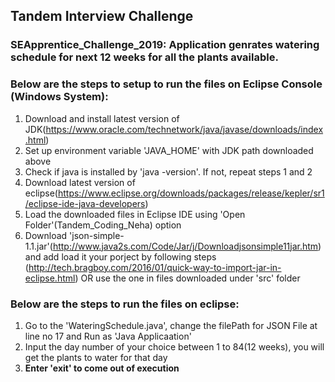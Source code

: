 ## Tandem Interview Challenge
### SEApprentice_Challenge_2019: Application genrates watering schedule for next 12 weeks for all the plants available.

### Below are the steps to setup to run the files on Eclipse Console (Windows System):
1. Download and install latest version of JDK(https://www.oracle.com/technetwork/java/javase/downloads/index.html)
2. Set up environment variable 'JAVA_HOME' with JDK path downloaded above
3. Check if java is installed by 'java -version'. If not, repeat steps 1 and 2
4. Download latest version of eclipse(https://www.eclipse.org/downloads/packages/release/kepler/sr1/eclipse-ide-java-developers)
5. Load the downloaded files in Eclipse IDE using 'Open Folder'(Tandem_Coding_Neha) option
6. Download 'json-simple-1.1.jar'(http://www.java2s.com/Code/Jar/j/Downloadjsonsimple11jar.htm) and add load it your porject by following steps (http://tech.bragboy.com/2016/01/quick-way-to-import-jar-in-eclipse.html) OR use the one in files downloaded under 'src' folder
    
### Below are the steps to run the files on eclipse:
1. Go to the 'WateringSchedule.java', change the filePath for JSON File at line no 17 and Run as 'Java Applicaation'
2. Input the day number of your choice between 1 to 84(12 weeks), you will get the plants to water for that day
3. **Enter 'exit' to come out of execution**

    

